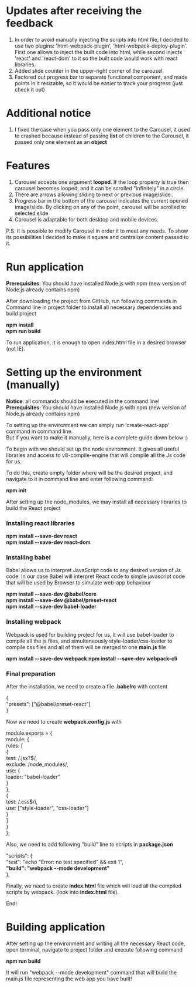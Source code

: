 
# Updates after receiving the feedback
1. In order to avoid manually injecting the scripts into html file, I decided to use two plugins:
'html-webpack-plugin', 'html-webpack-deploy-plugin'. First one allows to inject the built code
into html, while second injects 'react' and 'react-dom' to it so the built code would work with react libraries.
2. Added slide counter in the upper-right corner of the carousel.
3. Factored out progress bar to separate functional component, and made points in it resizable, 
so it would be easier to track your progress (just check it out)

# Additional notice
1. I fixed the case when you pass only one element to the Carousel, it used to crashed because instead 
of passing **list** of children to the Carousel, it passed only one element as an **object** 

# Features

1. Carousel accepts one argument **looped**. If the loop property is true
then carousel becomes looped, and it can be scrolled "infinitely" in a circle.
2. There are arrows allowing sliding to next or previous image/slide.
3. Progress bar in the bottom of the carousel indicates the current opened
image/slide. By clicking on any of the point, carousel will be scrolled
to selected slide
4. Carousel is adaptable for both desktop and mobile devices.

P.S. It is possible to modify Carousel in order it to meet any needs.
To show its possibilities I decided to make it square and centralize
content passed to it.

# Run application 
**Prerequisites**: You should have installed Node.js with npm (new version of
Node.js already contains npm)

After downloading the project from GitHub, run following commands in Command line
in project folder to install all necessary dependencies and build project

**npm install**  
**npm run build**

To run application, it is enough to open index.html file in a desired browser (not IE).

# Setting up the environment (manually)

**Notice**: all commands should be executed in the command line!  
**Prerequisites**: You should have installed Node.js with npm (new version of
Node.js already contains npm)

To setting up the environment we can simply run 'create-react-app' command in command line.  
But if you want to make it manually, here is a complete guide down below :)

To begin with we should set up the node environment. It gives all useful
libraries and access to v8-compile-engine that will compile all the Js code for us.

To do this, create empty folder where will be the desired project,
and navigate to it in command line and enter following command:

**npm init**
 
After setting up the node_modules, we may install all necessary libraries to
build the React project

### Installing react libraries

**npm install --save-dev react**  
**npm install --save-dev react-dom**

### Installing babel
Babel allows us to interpret JavaScript code to any desired version of Js code.
In our case Babel will interpret React code to simple javascript code
that will be used by Browser to simulate web-app behaviour

**npm install --save-dev @babel/core**  
**npm install --save-dev @babel/preset-react**  
**npm install --save-dev babel-loader**

### Installing webpack
Webpack is used for building project for us, it will use
babel-loader to compile all the js files, and simultaneously
style-loader/css-loader to compile css files and all of them
will be merged to one **main.js** file

**npm install --save-dev webpack**
**npm install --save-dev webpack-cli**

### Final preparation 
After the installation, we need to create a file **.babelrc** with content

{  
"presets": ["@babel/preset-react"]  
}

Now we need to create **webpack.config.js** with  

module.exports = {  
    module: {  
        rules: [  
            {  
                test: /\.jsx?$/,  
                exclude: /node_modules/,  
                use: {  
                    loader: "babel-loader"  
                }  
            },  
            {  
                test: /\.css$/i,  
                use: ["style-loader", "css-loader"]  
            }  
        ]  
    }  
};  

Also, we need to add following "build" line to scripts in **package.json**

"scripts": {  
    "test": "echo \"Error: no test specified\" && exit 1",   
    **"build": "webpack --mode development"**  
},

Finally, we need to create **index.html** file which will load all the compiled
scripts by webpack. (look into **index.html** file).

End!

# Building application

After setting up the environment and writing all the necessary React code,
open terminal, navigate to project folder and execute following command

**npm run build**

It will run "webpack --mode development" command that will build
the main.js file representing the web app you have built! 
